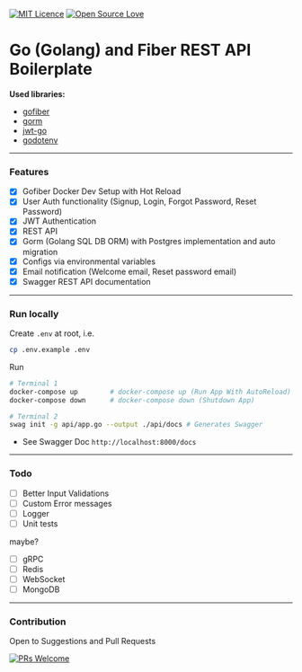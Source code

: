 [![MIT Licence](https://badges.frapsoft.com/os/mit/mit.png?v=103)](https://opensource.org/licenses/mit-license.php)
[![Open Source Love](https://badges.frapsoft.com/os/v1/open-source.svg?v=103)](https://github.com/ellerbrock/open-source-badges/)

# Go (Golang) and Fiber REST API Boilerplate

**Used libraries:**

-   [gofiber](https://gofiber.io/)
-   [gorm](https://gorm.io/)
-   [jwt-go](https://pkg.go.dev/gopkg.in/dgrijalva/jwt-go.v3?tab=doc)
-   [godotenv](https://pkg.go.dev/github.com/joho/godotenv?tab=doc)

---

### Features

-   [x] Gofiber Docker Dev Setup with Hot Reload
-   [x] User Auth functionality (Signup, Login, Forgot Password, Reset Password)
-   [x] JWT Authentication
-   [x] REST API
-   [x] Gorm (Golang SQL DB ORM) with Postgres implementation and auto migration
-   [x] Configs via environmental variables
-   [x] Email notification (Welcome email, Reset password email)
-   [x] Swagger REST API documentation

---

### Run locally

Create `.env` at root, i.e.

```sh
cp .env.example .env
```

Run

```sh
# Terminal 1
docker-compose up        # docker-compose up (Run App With AutoReload)
docker-compose down      # docker-compose down (Shutdown App)

# Terminal 2
swag init -g api/app.go --output ./api/docs # Generates Swagger
```

-   See Swagger Doc `http://localhost:8000/docs`

---

### Todo

-   [ ] Better Input Validations
-   [ ] Custom Error messages
-   [ ] Logger
-   [ ] Unit tests

maybe?

-   [ ] gRPC
-   [ ] Redis
-   [ ] WebSocket
-   [ ] MongoDB

---

### Contribution

Open to Suggestions and Pull Requests

[![PRs Welcome](https://img.shields.io/badge/PRs-welcome-brightgreen.svg?style=flat-square)](http://makeapullrequest.com)
